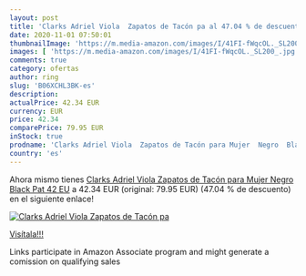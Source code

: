 ```yaml
---
layout: post
title: 'Clarks Adriel Viola  Zapatos de Tacón pa al 47.04 % de descuento'
date: 2020-11-01 07:50:01
thumbnailImage: 'https://m.media-amazon.com/images/I/41FI-fWqcOL._SL200_.jpg'
images: [ 'https://m.media-amazon.com/images/I/41FI-fWqcOL._SL200_.jpg' ]
comments: true
category: ofertas
author: ring
slug: 'B06XCHL3BK-es'
description:
actualPrice: 42.34 EUR
currency: EUR
price: 42.34
comparePrice: 79.95 EUR
inStock: true
prodname: 'Clarks Adriel Viola  Zapatos de Tacón para Mujer  Negro  Black Pat   42 EU'
country: 'es'
---
```


Ahora mismo tienes [Clarks Adriel Viola  Zapatos de Tacón para Mujer  Negro  Black Pat   42 EU](https://www.amazon.es/dp/B06XCHL3BK/?tag=tolees-21) a 42.34 EUR (original: 79.95 EUR) (47.04 %  de descuento) en el siguiente enlace!

[![Clarks Adriel Viola  Zapatos de Tacón pa](https://m.media-amazon.com/images/I/41FI-fWqcOL._SL200_.jpg)](https://www.amazon.es/dp/B06XCHL3BK/?tag=tolees-21)

[Visítala!!!](https://www.amazon.es/dp/B06XCHL3BK/?tag=tolees-21)

Links participate in Amazon Associate program and might generate a comission on qualifying sales
